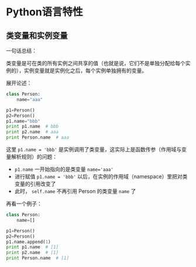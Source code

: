 # Python语言特性

## 类变量和实例变量

一句话总结：

类变量是可在类的所有实例之间共享的值（也就是说，它们不是单独分配给每个实例的），实例变量就是实例化之后，每个实例单独拥有的变量。


展开论述：

```python
class Person:
    name="aaa"

p1=Person()
p2=Person()
p1.name="bbb"
print p1.name  # bbb
print p2.name  # aaa
print Person.name  # aaa
```

这里 `p1.name = 'bbb'` 是实例调用了类变量，这实际上是函数传参（作用域与变量解析规则）的问题：

- `p1.name` 一开始指向的是类变量 `name='aaa'`
- 进行赋值 `p1.name = 'bbb'` 以后，在实例的作用域（namespace）里把对类变量的引用改变了
- 此时， `self.name` 不再引用 Person 的类变量 `name` 了

再看一个例子：

```python
class Person:
    name=[]

p1=Person()
p2=Person()
p1.name.append(1)
print p1.name  # [1]
print p2.name  # [1]
print Person.name  # [1]

```
